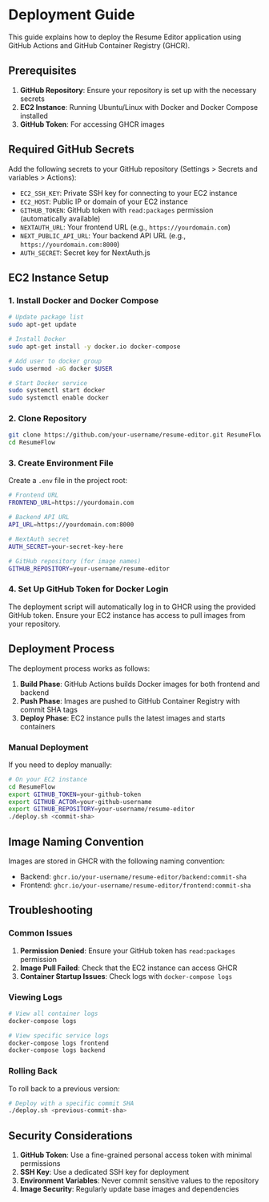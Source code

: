 # Deployment Guide

This guide explains how to deploy the Resume Editor application using GitHub Actions and GitHub Container Registry (GHCR).

## Prerequisites

1. **GitHub Repository**: Ensure your repository is set up with the necessary secrets
2. **EC2 Instance**: Running Ubuntu/Linux with Docker and Docker Compose installed
3. **GitHub Token**: For accessing GHCR images

## Required GitHub Secrets

Add the following secrets to your GitHub repository (Settings > Secrets and variables > Actions):

- `EC2_SSH_KEY`: Private SSH key for connecting to your EC2 instance
- `EC2_HOST`: Public IP or domain of your EC2 instance
- `GITHUB_TOKEN`: GitHub token with `read:packages` permission (automatically available)
- `NEXTAUTH_URL`: Your frontend URL (e.g., `https://yourdomain.com`)
- `NEXT_PUBLIC_API_URL`: Your backend API URL (e.g., `https://yourdomain.com:8000`)
- `AUTH_SECRET`: Secret key for NextAuth.js

## EC2 Instance Setup

### 1. Install Docker and Docker Compose

```bash
# Update package list
sudo apt-get update

# Install Docker
sudo apt-get install -y docker.io docker-compose

# Add user to docker group
sudo usermod -aG docker $USER

# Start Docker service
sudo systemctl start docker
sudo systemctl enable docker
```

### 2. Clone Repository

```bash
git clone https://github.com/your-username/resume-editor.git ResumeFlow
cd ResumeFlow
```

### 3. Create Environment File

Create a `.env` file in the project root:

```bash
# Frontend URL
FRONTEND_URL=https://yourdomain.com

# Backend API URL
API_URL=https://yourdomain.com:8000

# NextAuth secret
AUTH_SECRET=your-secret-key-here

# GitHub repository (for image names)
GITHUB_REPOSITORY=your-username/resume-editor
```

### 4. Set Up GitHub Token for Docker Login

The deployment script will automatically log in to GHCR using the provided GitHub token. Ensure your EC2 instance has access to pull images from your repository.

## Deployment Process

The deployment process works as follows:

1. **Build Phase**: GitHub Actions builds Docker images for both frontend and backend
2. **Push Phase**: Images are pushed to GitHub Container Registry with commit SHA tags
3. **Deploy Phase**: EC2 instance pulls the latest images and starts containers

### Manual Deployment

If you need to deploy manually:

```bash
# On your EC2 instance
cd ResumeFlow
export GITHUB_TOKEN=your-github-token
export GITHUB_ACTOR=your-github-username
export GITHUB_REPOSITORY=your-username/resume-editor
./deploy.sh <commit-sha>
```

## Image Naming Convention

Images are stored in GHCR with the following naming convention:
- Backend: `ghcr.io/your-username/resume-editor/backend:commit-sha`
- Frontend: `ghcr.io/your-username/resume-editor/frontend:commit-sha`

## Troubleshooting

### Common Issues

1. **Permission Denied**: Ensure your GitHub token has `read:packages` permission
2. **Image Pull Failed**: Check that the EC2 instance can access GHCR
3. **Container Startup Issues**: Check logs with `docker-compose logs`

### Viewing Logs

```bash
# View all container logs
docker-compose logs

# View specific service logs
docker-compose logs frontend
docker-compose logs backend
```

### Rolling Back

To roll back to a previous version:

```bash
# Deploy with a specific commit SHA
./deploy.sh <previous-commit-sha>
```

## Security Considerations

1. **GitHub Token**: Use a fine-grained personal access token with minimal permissions
2. **SSH Key**: Use a dedicated SSH key for deployment
3. **Environment Variables**: Never commit sensitive values to the repository
4. **Image Security**: Regularly update base images and dependencies 
